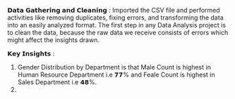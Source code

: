 
𝗗𝗮𝘁𝗮 𝗚𝗮𝘁𝗵𝗲𝗿𝗶𝗻𝗴 𝗮𝗻𝗱 𝗖𝗹𝗲𝗮𝗻𝗶𝗻𝗴 :
Imported the CSV file and performed activities like removing duplicates, fixing errors, and transforming the data into an easily analyzed format. The first step in any Data Analysis project is to clean the data, because the raw data we receive consists of errors which might affect the insights drawn.

𝗞𝗲𝘆 𝗜𝗻𝘀𝗶𝗴𝗵𝘁𝘀 :
1. Gender Distribution by Department is that Male Count is highest in Human Resource Department i.e 𝟳𝟳% and Feale Count is highest in          Sales Department i.e 𝟰𝟴%.
2. 
